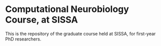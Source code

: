 # Computational Neurobiology Course, at SISSA

This is the repository of the graduate course held at SISSA, for first-year PhD researchers. 
